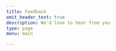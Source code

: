 ```yaml
---
title: Feedback
omit_header_text: true
description: We'd love to hear from you
type: page
menu: main

---
```

